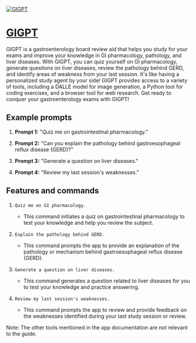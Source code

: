 [![GIGPT](https://files.oaiusercontent.com/file-NJc3A9yfWAzV2LqRtrflDmAJ?se=2123-10-17T01%3A15%3A48Z&sp=r&sv=2021-08-06&sr=b&rscc=max-age%3D31536000%2C%20immutable&rscd=attachment%3B%20filename%3Dc99db582-0744-44ac-af3c-d7526038d19c.png&sig=hYPkPzrvPCPKd9M49er1NSk53tjvBZSF%2BJm1Qn4T4n0%3D)](https://chat.openai.com/g/g-P86cyUFns-gigpt)

# [GIGPT](https://chat.openai.com/g/g-P86cyUFns-gigpt)

GIGPT is a gastroenterology board review aid that helps you study for your exams and improve your knowledge in GI pharmacology, pathology, and liver diseases. With GIGPT, you can quiz yourself on GI pharmacology, generate questions on liver diseases, review the pathology behind GERD, and identify areas of weakness from your last session. It's like having a personalized study agent by your side! GIGPT provides access to a variety of tools, including a DALLE model for image generation, a Python tool for coding exercises, and a browser tool for web research. Get ready to conquer your gastroenterology exams with GIGPT!

## Example prompts

1. **Prompt 1:** "Quiz me on gastrointestinal pharmacology."

2. **Prompt 2:** "Can you explain the pathology behind gastroesophageal reflux disease (GERD)?"

3. **Prompt 3:** "Generate a question on liver diseases."

4. **Prompt 4:** "Review my last session's weaknesses."

## Features and commands

1. `Quiz me on GI pharmacology.`
   - This command initiates a quiz on gastrointestinal pharmacology to test your knowledge and help you review the subject.

2. `Explain the pathology behind GERD.`
   - This command prompts the app to provide an explanation of the pathology or mechanism behind gastroesophageal reflux disease (GERD).

3. `Generate a question on liver diseases.`
   - This command generates a question related to liver diseases for you to test your knowledge and practice answering.

4. `Review my last session's weaknesses.`
   - This command prompts the app to review and provide feedback on the weaknesses identified during your last study session or review.

Note: The other tools mentioned in the app documentation are not relevant to the guide.
